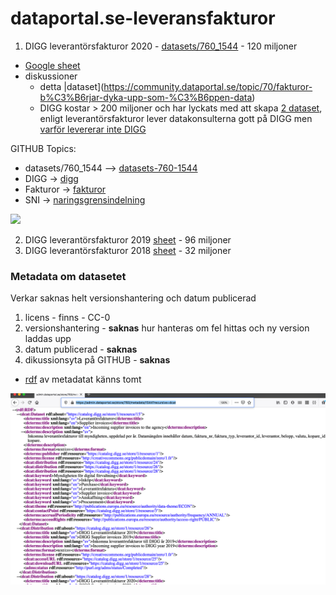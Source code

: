 # dataportal.se-leveransfakturor

1) DIGG leverantörsfakturor 2020 - [datasets/760_1544](https://www.dataportal.se/sv/datasets/760_1544/leverantorsfakturor) - 120 miljoner
* [Google sheet](https://docs.google.com/spreadsheets/d/1oLYs77ugRdKVl5zxlZTkFsy3NPdOYvjmhuZjUAK6WZk/edit?usp=sharing)
* diskussioner
  * detta |dataset](https://community.dataportal.se/topic/70/fakturor-b%C3%B6rjar-dyka-upp-som-%C3%B6ppen-data)
  * DIGG kostar > 200 miljoner och har lyckats med att skapa [2 dataset](https://tinyurl.com/DIGGdataset), enligt leverantörsfakturor lever datakonsulterna gott på DIGG men [varför levererar inte DIGG](https://community.dataportal.se/topic/60/beskrivning-%C3%B6ppna-data-fr%C3%A5n-digg/7)


GITHUB Topics: 
* datasets/760_1544 --> [datasets-760-1544](https://github.com/topics/datasets-760-1544)
* DIGG -> [digg](https://github.com/topics/digg)
* Fakturor -> [fakturor](https://github.com/topics/fakturor)
* SNI -> [naringsgrensindelning](https://github.com/topics/naringsgrensindelning)

![](https://community.dataportal.se/assets/uploads/files/1616411024694-51fa227d-7368-4f34-9432-831440c1edc8-image-resized.png)

2) DIGG leverantörsfakturor 2019 [sheet](https://docs.google.com/spreadsheets/d/15V9tWKbWCHBpz5S_3DXMRE3wa6wOdwE6nA92k_Gh6uY/edit#gid=988110800) - 96 miljoner
3) DIGG leverantörsfakturor 2018 [sheet](https://docs.google.com/spreadsheets/d/1bThy7J7CvYD_HN6aMpmVzz0JCc9un0ifFFSv7e_wtZ0/edit#gid=988110800) - 32 miljoner

### Metadata om datasetet
Verkar saknas helt versionshantering och datum publicerad
1) licens - finns - CC-0
2) versionshantering - **saknas** hur hanteras om fel hittas och ny version laddas upp
3) datum publicerad - **saknas** 
4) dikussionsyta på GITHUB - **saknas**

* [rdf](https://admin.dataportal.se/store/760/metadata/1544?recursive=dcat) av metadatat känns tomt

![RDF](https://github.com/salgo60/dataportal.se-leveransfakturor/blob/main/image/rdf.png?raw=true)
